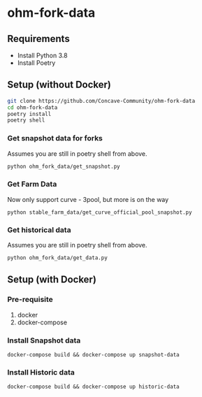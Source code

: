 # ohm-fork-data

## Requirements

- Install Python 3.8
- Install Poetry

## Setup (without Docker)

```sh
git clone https://github.com/Concave-Community/ohm-fork-data
cd ohm-fork-data
poetry install
poetry shell
```

### Get snapshot data for forks
Assumes you are still in poetry shell from above.

```sh
python ohm_fork_data/get_snapshot.py
```

### Get Farm Data 
Now only support curve - 3pool, but more is on the way
```shell
python stable_farm_data/get_curve_official_pool_snapshot.py
```


### Get historical data
Assumes you are still in poetry shell from above.


```sh
python ohm_fork_data/get_data.py
```

## Setup (with Docker)
### Pre-requisite
1. docker
2. docker-compose

### Install Snapshot data
```shell
docker-compose build && docker-compose up snapshot-data
```

### Install Historic data
```shell
docker-compose build && docker-compose up historic-data
```

